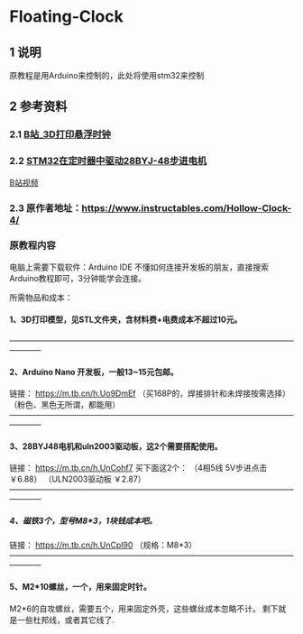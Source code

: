# Floating-Clock

## 1 说明
原教程是用Arduino来控制的，此处将使用stm32来控制

## 2 参考资料
### 2.1 [B站_3D打印悬浮时钟](https://www.bilibili.com/video/BV1Pv4y1s7A2/?spm_id_from=333.337.search-card.all.click&vd_source=2cf9620c0fc780ec3ddac064e19ef80e)
### 2.2 [STM32在定时器中驱动28BYJ-48步进电机](https://mp.weixin.qq.com/s/i52ZtUOQQqrjE3L7g-ZoaA)
[B站视频](https://www.bilibili.com/video/BV1YA411G7Xs/?spm_id_from=333.337.search-card.all.click&vd_source=2cf9620c0fc780ec3ddac064e19ef80e)
### 2.3 原作者地址：https://www.instructables.com/Hollow-Clock-4/
### 原教程内容
电脑上需要下载软件：Arduino IDE
不懂如何连接开发板的朋友，直接搜索Arduino教程即可，3分钟能学会连接。

所需物品和成本：
#### 1、3D打印模型，见STL文件夹，含材料费+电费成本不超过10元。
————————————————————————————————————————
#### 2、Arduino Nano 开发板，一般13~15元包邮。
链接：
https://m.tb.cn/h.Uo9DmEf
（买168P的，焊接排针和未焊接按需选择）
（粉色、黑色无所谓，都能用）
————————————————————————————————————————
#### 3、28BYJ48电机和uln2003驱动板，这2个需要搭配使用。
链接：
https://m.tb.cn/h.UnCohf7
买下面这2个：
（4相5线 5V步进点击 ￥6.88）
（ULN2003驱动板 ￥2.87）
————————————————————————————————————————
##### 4、磁铁3个，型号M8*3，1块钱成本吧。
链接：
https://m.tb.cn/h.UnCpl90
（规格：M8*3）
————————————————————————————————————————
#### 5、M2*10螺丝，一个，用来固定时针。
M2*6的自攻螺丝，需要五个，用来固定外壳，这些螺丝成本忽略不计。
剩下就是一些杜邦线，或者其它线了.


